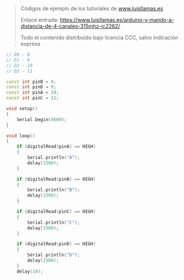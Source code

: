 > Códigos de ejemplo de los tutoriales de www.luisllamas.es
>
> Enlace entrada: https://www.luisllamas.es/arduino-y-mando-a-distancia-de-4-canales-315mhz-ic2262/
>
> Todo el contenido distribuido bajo licencia CCC, salvo indicación expresa

```cpp
// D0 - 8
// D1 - 9
// D2 - 10
// D3 - 11

const int pinB = 8;
const int pinD = 9;
const int pinA = 10;
const int pinC = 11;

void setup() 
{
	Serial.begin(9600);
}

void loop() 
{
	if (digitalRead(pinA) == HIGH)
	{
		Serial.println("A"); 
		delay(1500);
	}

	if (digitalRead(pinB) == HIGH)
	{
		Serial.println("B");
		delay(1500);
	}

	if (digitalRead(pinC) == HIGH)
	{
		Serial.println("C");
		delay(1500);
	}

	if (digitalRead(pinD) == HIGH)
	{
		Serial.println("D");
		delay(1500);
	}
	delay(10);

```